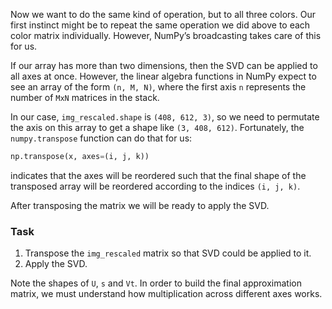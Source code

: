 Now we want to do the same kind of operation, but to all three colors. 
Our first instinct might be to repeat the same operation we did above 
to each color matrix individually. However, NumPy’s broadcasting takes 
care of this for us.

If our array has more than two dimensions, then the SVD can be applied 
to all axes at once. However, the linear algebra functions in NumPy 
expect to see an array of the form `(n, M, N)`, where the first axis `n` 
represents the number of `MxN` matrices in the stack.

In our case, `img_rescaled.shape` is `(408, 612, 3)`,
so we need to permutate the axis on this array to get a shape like `(3, 408, 612)`. 
Fortunately, the `numpy.transpose` function can do that for us:

```python
np.transpose(x, axes=(i, j, k))
```
indicates that the axes will be reordered such that the final shape of 
the transposed array will be reordered according to the indices `(i, j, k)`.

After transposing the matrix we will be ready to apply the SVD.

### Task
1. Transpose the `img_rescaled` matrix so that SVD could be applied to it.
2. Apply the SVD.

Note the shapes of `U`, `s` and `Vt`. In order to build the final approximation 
matrix, we must understand how multiplication across different axes works.
